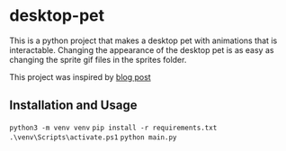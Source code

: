 # desktop-pet
This is a python project that makes a desktop pet with animations that is interactable. Changing the appearance of the desktop pet is as easy as changing the sprite gif files in the 
sprites folder.

This project was inspired by
[blog post](https://medium.com/analytics-vidhya/create-your-own-desktop-pet-with-python-5b369be18868)

## Installation and Usage
`python3 -m venv venv`
`pip install -r requirements.txt`
`.\venv\Scripts\activate.ps1`
`python main.py`
